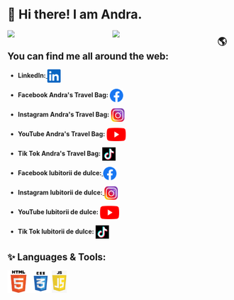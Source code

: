 # 👋 Hi there! I am Andra.

<!--
**Andra-Diana-Popescu/Andra-Diana-Popescu** is a ✨ _special_ ✨ repository because its `README.md` (this file) appears on your GitHub profile.

Here are some ideas to get you started:

- 🔭 I’m currently working on ...
- 🌱 I’m currently learning ...
- 👯 I’m looking to collaborate on ...
- 🤔 I’m looking for help with ...
- 💬 Ask me about ...
- 📫 How to reach me: ...
- 😄 Pronouns: ...
- ⚡ Fun fact: ...
-->

<!-- Andra's Github Stats -->

<img align="left" width="47%" src="https://github-readme-stats.vercel.app/api?username=Andra-Diana-Popescu&show_icons=true&theme=jolly&border_radius=20%" />

<!-- Most used languages -->

<img align="left" width="47%" src="https://github-readme-stats.vercel.app/api/top-langs/?username=Andra-Diana-Popescu&layout=compact&border_radius=15%&theme=jolly" />

## 🌎 You can find me all around the web:

<!-- Social Media -->

<p align="left">
<!-- LinkedIn   --> 
  <ul> 
    <li>
      <strong>LinkedIn:</strong><a href="https://www.linkedin.com/in/andra-diana-popescu/" target="blank">
      <img align="center" src="https://github.com/Andra-Diana-Popescu/Andra-Diana-Popescu/blob/main/Images/linkedin.png" alt=""height="30"/></a>
    </li>
  </ul>
<!-- Facebook Andra's Travel Bag  -->
  <ul>
    <li>
    <strong>Facebook Andra's Travel Bag:</strong>
    <a href="https://www.facebook.com/andrastravelbag/" target="blank">
     <img align="center" src="https://github.com/Andra-Diana-Popescu/Andra-Diana-Popescu/blob/main/Images/fb_icon.png" alt=""height="30"/></a>
   </li>
  </ul>
<!-- Instagram Andra's Travel Bag -->
  <ul>
    <li>
    <strong>Instagram Andra's Travel Bag:</strong>
    <a href="https://www.instagram.com/andrastravelbag/" target="blank">
     <img align="center" src="https://github.com/Andra-Diana-Popescu/Andra-Diana-Popescu/blob/main/Images/instagram.png" alt=""height="30"/></a>
   </li>
  </ul>
<!--  YouTube Andra's Travel Bag  -->
  <ul>
    <li>
    <strong>YouTube Andra's Travel Bag:</strong>
    <a href="https://www.youtube.com/channel/UCjyqvaKsjGDb_pEy6Kj-DNQ" target="blank">
     <img align="center" src="https://github.com/Andra-Diana-Popescu/Andra-Diana-Popescu/blob/main/Images/youtube.png" alt=""height="30"/></a>
   </li>
  </ul>
 <!--  Tik Tok Andra's Travel Bag  -->
  <ul>
    <li>
    <strong>Tik Tok Andra's Travel Bag:</strong>
    <a href="https://www.tiktok.com/@andrastravelbag" target="blank">
     <img align="center" src="https://github.com/Andra-Diana-Popescu/Andra-Diana-Popescu/blob/main/Images/tik_tok.png" alt=""height="30"/></a>
   </li>
  </ul> 
<!-- Facebook Iubitorii de dulce   -->
  <ul>
    <li>
      <strong>Facebook Iubitorii de dulce:</strong><a href="https://www.facebook.com/iubitoriidedulce" target="blank">
     <img align="center" src="https://github.com/Andra-Diana-Popescu/Andra-Diana-Popescu/blob/main/Images/fb_icon.png" alt=""height="30"/></a>
    </li>
  </ul>
<!--  Instagram Iubitorii de dulce  -->
   <ul>
    <li>
      <strong>Instagram Iubitorii de dulce:</strong><a href="https://www.instagram.com/iubitoriidedulce/" target="blank">
     <img align="center" src="https://github.com/Andra-Diana-Popescu/Andra-Diana-Popescu/blob/main/Images/instagram.png" alt=""height="30"/></a>
    </li>
  </ul>
<!--  YouTube Iubitorii de dulce  -->
  <ul>
    <li>
    <strong>YouTube Iubitorii de dulce:</strong>
    <a href="https://www.youtube.com/channel/UCcF5pMAvztIj9VTlR7AN3pg" target="blank">
     <img align="center" src="https://github.com/Andra-Diana-Popescu/Andra-Diana-Popescu/blob/main/Images/youtube.png" alt=""height="30"/></a>
   </li>
  </ul>
 <!--  Tik Tok Iubitorii de dulce  -->
  <ul>
    <li>
    <strong>Tik Tok Iubitorii de dulce:</strong>
    <a href="https://www.tiktok.com/@iubitoriidedulce" target="blank">
     <img align="center" src="https://github.com/Andra-Diana-Popescu/Andra-Diana-Popescu/blob/main/Images/tik_tok.png" alt=""height="30"/></a>
   </li>
  </ul>   
</p>

## ✨ Languages & Tools:

<img align="left" alt="HTML5" src="https://github.com/Andra-Diana-Popescu/Andra-Diana-Popescu/blob/main/Images/html5.png" height="50"/>
<img align="left" alt="CSS3" src="https://github.com/Andra-Diana-Popescu/Andra-Diana-Popescu/blob/main/Images/css3.png" height="50"/>
<img align="left" alt="JS" src="https://github.com/Andra-Diana-Popescu/Andra-Diana-Popescu/blob/main/Images/js.png" height="50"/>

